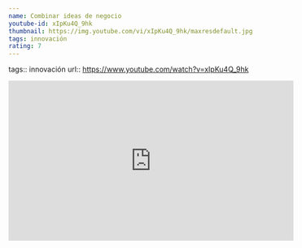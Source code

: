 ```yaml
---
name: Combinar ideas de negocio
youtube-id: xIpKu4Q_9hk
thumbnail: https://img.youtube.com/vi/xIpKu4Q_9hk/maxresdefault.jpg
tags: innovación
rating: 7
---
```

tags:: innovación
url:: https://www.youtube.com/watch?v=xIpKu4Q_9hk

<iframe width='560' height='315' src='https://www.youtube.com/embed/xIpKu4Q_9hk' title='YouTube video player' frameborder='0' allow='accelerometer; autoplay; clipboard-write; encrypted-media; gyroscope; picture-in-picture; web-share' allowfullscreen></iframe>


